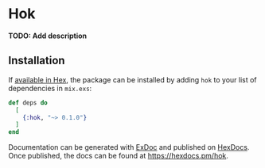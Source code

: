 # Hok

**TODO: Add description**

## Installation

If [available in Hex](https://hex.pm/docs/publish), the package can be installed
by adding `hok` to your list of dependencies in `mix.exs`:

```elixir
def deps do
  [
    {:hok, "~> 0.1.0"}
  ]
end
```

Documentation can be generated with [ExDoc](https://github.com/elixir-lang/ex_doc)
and published on [HexDocs](https://hexdocs.pm). Once published, the docs can
be found at <https://hexdocs.pm/hok>.

